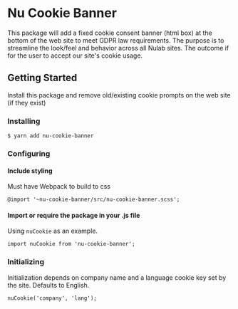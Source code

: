 # Nu Cookie Banner

This package will add a fixed cookie consent banner (html box) at the bottom of the web site to meet GDPR law requirements. The purpose is to streamline the look/feel and behavior across all Nulab sites. The outcome if for the user to accept our site's cookie usage.

## Getting Started

Install this package and remove old/existing cookie prompts on the web site (if they exist)

### Installing
```
$ yarn add nu-cookie-banner
```

### Configuring

#### Include styling

Must have Webpack to build to css
```
@import '~nu-cookie-banner/src/nu-cookie-banner.scss';
```

#### Import or require the package in your .js file

Using `nuCookie` as an example.
```
import nuCookie from 'nu-cookie-banner';
```

### Initializing

Initialization depends on company name and a language cookie key set by the site. Defaults to English.
```
nuCookie('company', 'lang');
```
